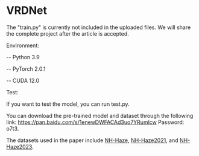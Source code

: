 # VRDNet
The "train.py" is currently not included in the uploaded files. We will share the complete project after the article is accepted.

Environment:

--	Python 3.9

--	PyTorch 2.0.1

--	CUDA 12.0

Test:

If you want to test the model, you can run test.py. 

You can download the pre-trained model and dataset through the following link: https://pan.baidu.com/s/1enewDWFACAd3uo7YRumlcw Password: o7t3.

The datasets used in the paper include [NH-Haze](https://data.vision.ee.ethz.ch/cvl/ntire20/nh-haze/),
[NH-Haze2021](https://data.vision.ee.ethz.ch/cvl/ntire21/), 
and [NH-Haze2023](https://cvlai.net/ntire/2023/).
